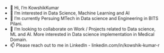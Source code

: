 - 👋 Hi, I’m KowshikKumar
- 👀 I’m interested in Data Science, Machine Learning and AI
- 🌱 I’m currently Persuing MTech in Data science and Engineering in BITS Pilani.
- 💞️ I’m looking to collaborate on Work / Projects related to Data science, ML and AI. More interested in Data science implementation in Medical Domain.
- 📫 Please reach out to me in LinkedIn - linkedin.com/in/kowshik-kumar-r

<!---
KowshikKumar97/KowshikKumar97 is a ✨ special ✨ repository because its `README.md` (this file) appears on your GitHub profile.
You can click the Preview link to take a look at your changes.
--->
